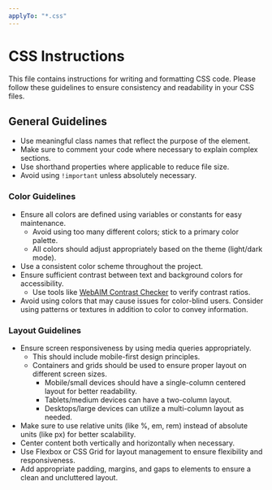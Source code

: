 ```yaml
---
applyTo: "*.css"
---
```


# CSS Instructions

This file contains instructions for writing and formatting CSS code. Please follow these guidelines to ensure consistency and readability in your CSS files.

## General Guidelines

- Use meaningful class names that reflect the purpose of the element.
- Make sure to comment your code where necessary to explain complex sections.
- Use shorthand properties where applicable to reduce file size.
- Avoid using `!important` unless absolutely necessary.

### Color Guidelines

- Ensure all colors are defined using variables or constants for easy maintenance.
  - Avoid using too many different colors; stick to a primary color palette.
  - All colors should adjust appropriately based on the theme (light/dark mode).
- Use a consistent color scheme throughout the project.
- Ensure sufficient contrast between text and background colors for accessibility.
  - Use tools like [WebAIM Contrast Checker](https://webaim.org/resources/contrastchecker/) to verify contrast ratios.
- Avoid using colors that may cause issues for color-blind users. Consider using patterns or textures in addition to color to convey information.

### Layout Guidelines

- Ensure screen responsiveness by using media queries appropriately.
  - This should include mobile-first design principles.
  - Containers and grids should be used to ensure proper layout on different screen sizes.
    - Mobile/small devices should have a single-column centered layout for better readability.
    - Tablets/medium devices can have a two-column layout.
    - Desktops/large devices can utilize a multi-column layout as needed.
- Make sure to use relative units (like %, em, rem) instead of absolute units (like px) for better scalability.
- Center content both vertically and horizontally when necessary.
- Use Flexbox or CSS Grid for layout management to ensure flexibility and responsiveness.
- Add appropriate padding, margins, and gaps to elements to ensure a clean and uncluttered layout.
